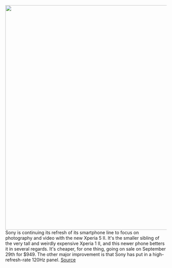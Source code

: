<img src='https://cdn.vox-cdn.com/thumbor/61EBw7SY5qdbsOAT92Rflc7J7f4=/0x0:3000x1688/1200x800/filters:focal(1995x817:2475x1297)/cdn.vox-cdn.com/uploads/chorus_image/image/67421205/Xperia_5_II_generic_cut_audio_black_16.9_Large__1_.0.jpg' width='700px' /><br/>
Sony is continuing its refresh of its smartphone line to focus on photography and video with the new Xperia 5 II. It's the smaller sibling of the very tall and weirdly expensive Xperia 1 II, and this newer phone betters it in several regards. It's cheaper, for one thing, going on sale on September 29th for $949. The other major improvement is that Sony has put in a high-refresh-rate 120Hz panel.
<a href='https://www.theverge.com/2020/9/17/21440834/sony-xperia-5-ii-price-release-date-features'> Source <a/>